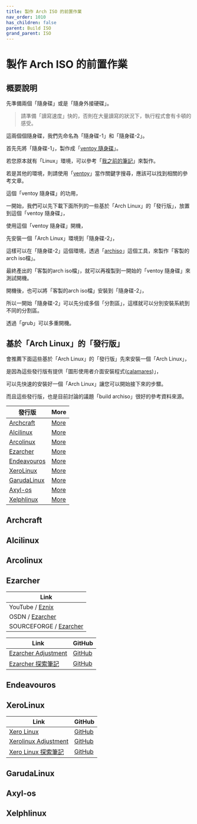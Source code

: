 ```yaml
---
title: 製作 Arch ISO 的前置作業
nav_order: 1010
has_children: false
parent: Build ISO
grand_parent: ISO
---
```



# 製作 Arch ISO 的前置作業


## 概要說明


先準備兩個「隨身碟」或是「隨身外接硬碟」。

> 請準備「讀寫速度」快的，否則在大量讀寫的狀況下，執行程式會有卡頓的感受。

這兩個個隨身碟，我們先命名為「隨身碟-1」和「隨身碟-2」。

首先先將「隨身碟-1」，製作成「[ventoy 隨身碟](https://www.ventoy.net/en/index.html)」。

若您原本就有「Linux」環境，可以參考「[我之前的筆記](https://samwhelp.github.io/note-about-archlinux/read/start/download/boot_iso_by_ventoy.html)」來製作。

若是其他的環境，則請使用「[ventoy](https://www.google.com/search?q=ventoy)」當作關鍵字搜尋，應該可以找到相關的參考文章。

這個「ventoy 隨身碟」的功用，

一開始，我們可以先下載下面所列的一些基於「Arch Linux」的「發行版」，放置到這個「ventoy 隨身碟」，

使用這個「ventoy 隨身碟」開機，

先安裝一個「Arch Linux」環境到「隨身碟-2」，

這樣可以在「隨身碟-2」這個環境，透過「[archiso](https://wiki.archlinux.org/title/archiso)」這個工具，來製作「客製的arch iso檔」。

最終產出的「客製的arch iso檔」，就可以再複製到一開始的「ventoy 隨身碟」來測試開機。

開機後，也可以將「客製的arch iso檔」安裝到「隨身碟-2」，

所以一開始「隨身碟-2」可以先分成多個「分割區」，這樣就可以分別安裝系統到不同的分割區。

透過「grub」可以多重開機。



## 基於「Arch Linux」的「發行版」

會推薦下面這些基於「Arch Linux」的「發行版」先來安裝一個「Arch Linux」，

是因為這些發行版有提供「圖形使用者介面安裝程式([calamares](https://calamares.io/))」，

可以先快速的安裝好一個「Arch Linux」讓您可以開始接下來的步驟。

而且這些發行版，也是目前討論的議題「build archiso」很好的參考資料來源。

| 發行版 | More |
| --- | --- |
| [Archcraft](https://archcraft.io/) | [More](#archcraft) |
| [Alcilinux](https://alci.online/github/) | [More](#alcilinux) |
| [Arcolinux](https://arcolinux.com/) | [More](#arcolinux) |
| [Ezarcher](https://osdn.net/projects/ezarch/releases/) | [More](#ezarcher) |
| [Endeavouros](https://endeavouros.com/) | [More](#endeavouros) |
| [XeroLinux](https://xerolinux.xyz/) | [More](#xerolinux) |
| [GarudaLinux](https://garudalinux.org/) | [More](#garudalinux) |
| [Axyl-os](https://axyl-os.github.io/) | [More](#axyl-os) |
| [Xelphlinux](https://xelphlinux.com/) | [More](#xelphlinux) |



## Archcraft


## Alcilinux


## Arcolinux


## Ezarcher

| Link |
| --- |
| YouTube / [Eznix](https://www.youtube.com/c/eznix/videos) |
| OSDN / [Ezarcher](https://osdn.net/projects/ezarch/releases/) |
| SOURCEFORGE / [Ezarcher](https://sourceforge.net/projects/ezarch/files/) |


| Link | GitHub |
| --- | --- |
| [Ezarcher Adjustment](https://samwhelp.github.io/ezarcher-adjustment/) | [GitHub](https://github.com/samwhelp/ezarcher-adjustment) |
| [Ezarcher 探索筆記](https://samwhelp.github.io/note-about-ezarcher/) | [GitHub](https://github.com/samwhelp/note-about-ezarcher) |



## Endeavouros


## XeroLinux

| Link | GitHub |
| --- | --- |
| [Xero Linux](https://xerolinux.xyz/) | [GitHub](https://github.com/XeroLinux) |
| [Xerolinux Adjustment](https://samwhelp.github.io/xerolinux-adjustment/) | [GitHub](https://github.com/samwhelp/xerolinux-adjustment) |
| [Xero Linux 探索筆記](https://samwhelp.github.io/note-about-xerolinux/) | [GitHub](https://github.com/samwhelp/note-about-xerolinux) |


## GarudaLinux


## Axyl-os


## Xelphlinux



